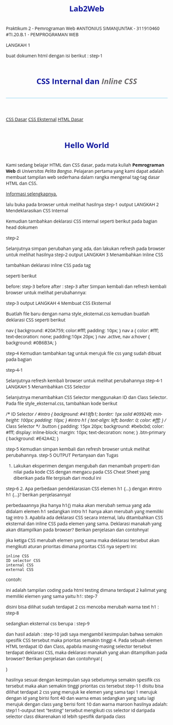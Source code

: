 # Lab2Web

Praktikum 2 - Pemrograman Web
#ANTONIUS SIMANJUNTAK - 311910460
#TI.20.B.1 - PEMPROGRAMAN WEB

LANGKAH 1

buat dokumen html dengan isi berikut : step-1

<!DOCTYPE html>
<html lang="en">
<head>
 <meta charset="UTF-8">
 <meta name="viewport" content="width=device-width, initial-scale=1.0">
 <title>CSS Dasar</title>
</head>
<body>
 <header>
 <h1>CSS Internal dan <i>Inline CSS</i></h1>
 </header>
 <nav>
 <a href="lab2_css_dasar.html">CSS Dasar</a>
 <a href="lab2_css_eksternal.html">CSS Eksternal</a>
 <a href="lab1_tag_dasar.html">HTML Dasar</a>
 </nav>
 <!-- CSS ID Selector -->
 <div id="intro">
 <h1>Hello World</h1>
 <p>Kami sedang belajar HTML dan CSS dasar, pada mata kuliah <b>Pemrograman
Web</b> di <i>Universitas Pelita Bangsa</i>. Pelajaran pertama yang kami dapat
adalah membuat tampilan web sederhana dalam rangka mengenal tag-tag dasar HTML
dan CSS.</p>
 <!-- CSS Class Selector -->
 <a class="button btn-primary" href="#intro">Informasi selengkapnya.</a>
 </div>
</body>
</html>

lalu buka pada browser untuk melihat hasilnya step-1 output
LANGKAH 2
Mendeklarasikan CSS Internal

Kemudian tambahkan deklarasi CSS internal seperti berikut pada bagian head dokumen

<head>
 <title>CSS Dasar</title>
 <style>
 body {
 font-family:'Open Sans', sans-serif;
 }
 header {
 min-height: 80px;
 border-bottom:1px solid #77CCEF;
 }
 h1 {
 font-size: 24px;
 color: #0F189F;
 text-align: center;
 padding: 20px 10px;
 }
 h1 i {
 color:#6d6a6b;
 }
 </style>
</head>

step-2

Selanjutnya simpan perubahan yang ada, dan lakukan refresh pada browser untuk melihat hasilnya step-2 output
LANGKAH 3
Menambahkan Inline CSS

tambahkan deklarasi inline CSS pada tag

seperti berikut

<p style="text-align: center; color: #ccd8e4;">

before: step-3 before after : step-3 after Simpan kembali dan refresh kembali browser untuk melihat perubahannya:

step-3 output
LANGKAH 4
Membuat CSS Eksternal

Buatlah file baru dengan nama style_eksternal.css kemudian buatlah deklarasi CSS seperti berikut

nav {
background: #20A759;
color:#fff;
padding: 10px;
}
nav a {
color: #fff;
text-decoration: none;
padding:10px 20px;
}
nav .active,
nav a:hover {
background: #0B6B3A;
}

step-4 Kemudian tambahkan tag <link>untuk merujuk file css yang sudah dibuat pada bagian <head>

<head>
 <!-- menyisipkan css eksternal -->
 <link rel="stylesheet" href="style_eksternal.css" type="text/css">
</head>

step-4-1

Selanjutnya refresh kembali browser untuk melihat perubahannya step-4-1
LANGKAH 5
Menambahkan CSS Selector

Selanjutnya menambahkan CSS Selector menggunakan ID dan Class Selector. Pada file style_eksternal.css, tambahkan kode berikut

/* ID Selector */
#intro {
background: #418fb1;
border: 1px solid #099249;
min-height: 100px;
padding: 10px;
}
#intro h1 {
text-align: left;
border: 0;
color: #fff;
}
/* Class Selector */
.button {
 padding: 15px 20px;
background: #bebcbd;
color: #fff;
display: inline-block;
margin: 10px;
text-decoration: none;
}
.btn-primary {
background: #E42A42;
}

step-5 Kemudian simpan kembali dan refresh browser untuk melihat perubahannya. step-5 OUTPUT
Pertanyaan dan Tugas
1. Lakukan eksperimen dengan mengubah dan menambah properti dan nilai pada kode CSS dengan mengacu pada CSS Cheat Sheet yang diberikan pada file terpisah dari modul ini

step-6
2. Apa perbedaan pendeklarasian CSS elemen h1 {...} dengan #intro h1 {...}? berikan penjelasannya!

perbedaaannya jika hanya h1{} maka akan merubah semua yang ada didalam elemen h1 sedangkan intro h1 hanya akan merubah yang memiliki tag intro
3. Apabila ada deklarasi CSS secara internal, lalu ditambahkan CSS eksternal dan inline CSS pada elemen yang sama. Deklarasi manakah yang akan ditampilkan pada browser? Berikan penjelasan dan contohnya!

jika ketiga CSS merubah elemen yang sama maka deklarasi tersebut akan mengikuti aturan prioritas dimana prioritas CSS nya seperti ini:

    inline CSS
    ID selector CSS
    internal CSS
    external CSS

contoh:

ini adalah tampilan coding pada html testing dimana terdapat 2 kalimat yang memiliki elemen yang sama yaitu h1: step-7

disini bisa dilihat sudah terdapat 2 css mencoba merubah warna text h1 : step-8

sedangkan eksternal css berupa : step-9

dan hasil adalah : step-10 jadi saya mengambil kesimpulan bahwa semakin spesifik CSS tersebut maka prioritas semakin tinggi
4. Pada sebuah elemen HTML terdapat ID dan Class, apabila masing-masing selector tersebut terdapat deklarasi CSS, maka deklarasi manakah yang akan ditampilkan pada browser? Berikan penjelasan dan contohnya! (

)

hasilnya sesuai dengan kesimpulan saya sebelumnya semakin spesifik css tersebut maka akan semakin tinggi prioritas css tersebut step-11 disitu bisa dilihat terdapat 2 css yang merujuk ke elemen yang sama tapi 1 merujuk dengan id yang birisi font 40 dan warna emas sedangkan yang satu lagi merujuk dengan class yang berisi font 10 dan warna maroon hasilnya adalah: step11-output text "testing" tersebut mengikuti css selector id daripada selector class dikarenakan id lebih spesifik daripada class
